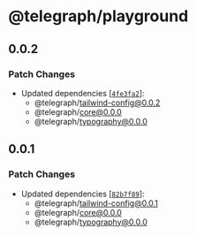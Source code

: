 # @telegraph/playground

## 0.0.2

### Patch Changes

- Updated dependencies [[`4fe3fa2`](https://github.com/knocklabs/telegraph/commit/4fe3fa2eda03d14301ab58977a8ce4e122187d9d)]:
  - @telegraph/tailwind-config@0.0.2
  - @telegraph/core@0.0.0
  - @telegraph/typography@0.0.0

## 0.0.1

### Patch Changes

- Updated dependencies [[`82b7f89`](https://github.com/knocklabs/telegraph/commit/82b7f89254b8bb53f1a2ac0aacb27103acb76337)]:
  - @telegraph/tailwind-config@0.0.1
  - @telegraph/core@0.0.0
  - @telegraph/typography@0.0.0
